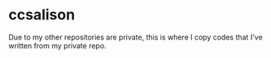 # ccsalison
Due to my other repositories are private, this is where I copy codes that I've written from my private repo.
